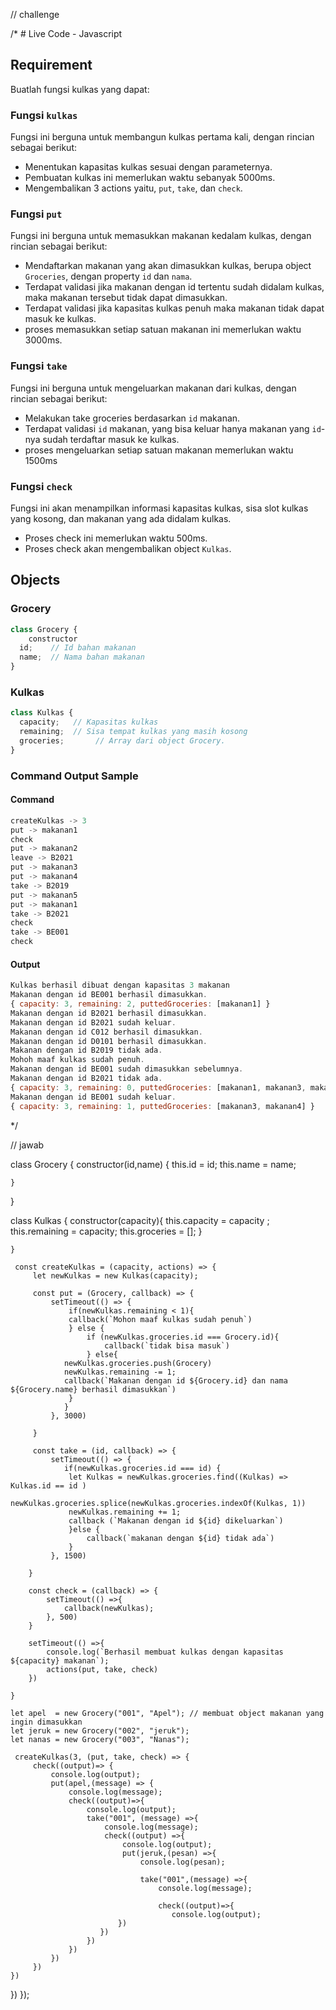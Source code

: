 // challenge

/* # Live Code - Javascript


## Requirement

Buatlah fungsi kulkas yang dapat:

### Fungsi `kulkas`

Fungsi ini berguna untuk membangun kulkas pertama kali, dengan rincian sebagai berikut:

- Menentukan kapasitas kulkas sesuai dengan parameternya.
- Pembuatan kulkas ini memerlukan waktu sebanyak 5000ms.
- Mengembalikan 3 actions yaitu, `put`, `take`, dan `check`.

### Fungsi `put`

Fungsi ini berguna untuk memasukkan makanan kedalam kulkas, dengan rincian sebagai berikut:

- Mendaftarkan makanan yang akan dimasukkan kulkas, berupa object `Groceries`, dengan property `id` dan `nama`.
- Terdapat validasi jika makanan dengan id tertentu sudah didalam kulkas, maka makanan tersebut tidak dapat dimasukkan.
- Terdapat validasi jika kapasitas kulkas penuh maka makanan tidak dapat masuk ke kulkas.
- proses memasukkan setiap satuan makanan ini memerlukan waktu 3000ms.

### Fungsi `take`

Fungsi ini berguna untuk mengeluarkan makanan dari kulkas, dengan rincian sebagai berikut:

- Melakukan take groceries berdasarkan `id` makanan.
- Terdapat validasi `id` makanan, yang bisa keluar hanya makanan yang `id`-nya sudah terdaftar masuk ke kulkas.
- proses mengeluarkan setiap satuan makanan memerlukan waktu 1500ms

### Fungsi `check`

Fungsi ini akan menampilkan informasi kapasitas kulkas, sisa slot kulkas yang kosong, dan makanan yang ada didalam kulkas.

- Proses check ini memerlukan waktu 500ms.
- Proses check akan mengembalikan object `Kulkas`.

## Objects

### Grocery

```Javascript
class Grocery {
    constructor
  id;    // Id bahan makanan
  name;  // Nama bahan makanan
}
```

### Kulkas

```Javascript
class Kulkas {
  capacity;   // Kapasitas kulkas
  remaining;  // Sisa tempat kulkas yang masih kosong
  groceries;       // Array dari object Grocery.
}
```

### Command Output Sample

#### Command
<!-- contoh jika urutan skenario yang diinginkan: -->

```Javascript
createKulkas -> 3 
put -> makanan1 
check
put -> makanan2 
leave -> B2021
put -> makanan3
put -> makanan4
take -> B2019
put -> makanan5
put -> makanan1
take -> B2021
check
take -> BE001
check
```
    
#### Output
<!-- contoh output dari skenario diatas -->

```Javascript
Kulkas berhasil dibuat dengan kapasitas 3 makanan
Makanan dengan id BE001 berhasil dimasukkan.
{ capacity: 3, remaining: 2, puttedGroceries: [makanan1] }
Makanan dengan id B2021 berhasil dimasukkan.
Makanan dengan id B2021 sudah keluar.
Makanan dengan id C012 berhasil dimasukkan.
Makanan dengan id D0101 berhasil dimasukkan.
Makanan dengan id B2019 tidak ada.
Mohoh maaf kulkas sudah penuh.
Makanan dengan id BE001 sudah dimasukkan sebelumnya.
Makanan dengan id B2021 tidak ada.
{ capacity: 3, remaining: 0, puttedGroceries: [makanan1, makanan3, makanan4] }
Makanan dengan id BE001 sudah keluar.
{ capacity: 3, remaining: 1, puttedGroceries: [makanan3, makanan4] } 
```
 */

// jawab 

class Grocery {
    constructor(id,name) {
        this.id = id;
        this.name = name;

    }
}


class Kulkas  {
    constructor(capacity){
        this.capacity = capacity ;
        this.remaining = capacity;
        this.groceries = [];
    } 

    } 

     const createKulkas = (capacity, actions) => {
         let newKulkas = new Kulkas(capacity);

         const put = (Grocery, callback) => {
             setTimeout(() => {
                 if(newKulkas.remaining < 1){
                 callback(`Mohon maaf kulkas sudah penuh`)
                 } else {
                     if (newKulkas.groceries.id === Grocery.id){
                         callback(`tidak bisa masuk`)
                     } else{
                newKulkas.groceries.push(Grocery)
                newKulkas.remaining -= 1;
                callback(`Makanan dengan id ${Grocery.id} dan nama ${Grocery.name} berhasil dimasukkan`)   
                 }
                }
             }, 3000)
            
         }

         const take = (id, callback) => {
             setTimeout(() => {
                if(newKulkas.groceries.id === id) {
                 let Kulkas = newKulkas.groceries.find((Kulkas) => Kulkas.id == id )
                 newKulkas.groceries.splice(newKulkas.groceries.indexOf(Kulkas, 1))
                 newKulkas.remaining += 1;
                 callback (`Makanan dengan id ${id} dikeluarkan`)
                 }else {
                     callback(`makanan dengan ${id} tidak ada`)
                 }
             }, 1500)
             
        }

        const check = (callback) => {
            setTimeout(() =>{
                callback(newKulkas);
            }, 500)
        }

        setTimeout(() =>{
            console.log(`Berhasil membuat kulkas dengan kapasitas ${capacity} makanan`);
            actions(put, take, check)
        })

    }

    let apel  = new Grocery("001", "Apel"); // membuat object makanan yang ingin dimasukkan
    let jeruk = new Grocery("002", "jeruk");
    let nanas = new Grocery("003", "Nanas");

     createKulkas(3, (put, take, check) => {
         check((output)=> {
             console.log(output);
             put(apel,(message) => {
                 console.log(message);
                 check((output)=>{
                     console.log(output);
                     take("001", (message) =>{
                         console.log(message);
                         check((output) =>{
                             console.log(output);
                             put(jeruk,(pesan) =>{
                                 console.log(pesan);

                                 take("001",(message) =>{
                                     console.log(message);

                                     check((output)=>{
                                        console.log(output);
                            })
                        })
                     })
                 })
             })
         })
    })
 })
});
